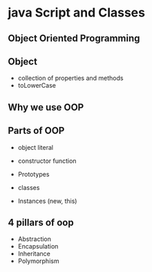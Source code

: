 # java Script and Classes

## Object Oriented Programming

## Object 
- collection of properties and methods
- toLowerCase 

## Why we use OOP 
## Parts of OOP
- object literal

- constructor function
- Prototypes
- classes
- Instances (new, this)

## 4 pillars of oop
- Abstraction 
- Encapsulation
- Inheritance
- Polymorphism



